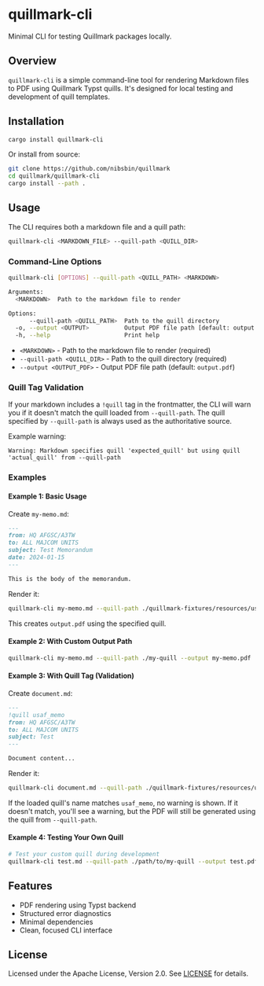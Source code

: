 # quillmark-cli

Minimal CLI for testing Quillmark packages locally.

## Overview

`quillmark-cli` is a simple command-line tool for rendering Markdown files to PDF using Quillmark Typst quills. It's designed for local testing and development of quill templates.

## Installation

```bash
cargo install quillmark-cli
```

Or install from source:

```bash
git clone https://github.com/nibsbin/quillmark
cd quillmark/quillmark-cli
cargo install --path .
```

## Usage

The CLI requires both a markdown file and a quill path:

```bash
quillmark-cli <MARKDOWN_FILE> --quill-path <QUILL_DIR>
```

### Command-Line Options

```bash
quillmark-cli [OPTIONS] --quill-path <QUILL_PATH> <MARKDOWN>

Arguments:
  <MARKDOWN>  Path to the markdown file to render

Options:
      --quill-path <QUILL_PATH>  Path to the quill directory
  -o, --output <OUTPUT>          Output PDF file path [default: output.pdf]
  -h, --help                     Print help
```

- `<MARKDOWN>` - Path to the markdown file to render (required)
- `--quill-path <QUILL_DIR>` - Path to the quill directory (required)
- `--output <OUTPUT_PDF>` - Output PDF file path (default: `output.pdf`)

### Quill Tag Validation

If your markdown includes a `!quill` tag in the frontmatter, the CLI will warn you if it doesn't match the quill loaded from `--quill-path`. The quill specified by `--quill-path` is always used as the authoritative source.

Example warning:
```
Warning: Markdown specifies quill 'expected_quill' but using quill 'actual_quill' from --quill-path
```

### Examples

#### Example 1: Basic Usage

Create `my-memo.md`:
```markdown
---
from: HQ AFGSC/A3TW
to: ALL MAJCOM UNITS
subject: Test Memorandum
date: 2024-01-15
---

This is the body of the memorandum.
```

Render it:
```bash
quillmark-cli my-memo.md --quill-path ./quillmark-fixtures/resources/usaf_memo
```

This creates `output.pdf` using the specified quill.

#### Example 2: With Custom Output Path

```bash
quillmark-cli my-memo.md --quill-path ./my-quill --output my-memo.pdf
```

#### Example 3: With Quill Tag (Validation)

Create `document.md`:
```markdown
---
!quill usaf_memo
from: HQ AFGSC/A3TW
to: ALL MAJCOM UNITS
subject: Test
---

Document content...
```

Render it:
```bash
quillmark-cli document.md --quill-path ./quillmark-fixtures/resources/usaf_memo
```

If the loaded quill's name matches `usaf_memo`, no warning is shown. If it doesn't match, you'll see a warning, but the PDF will still be generated using the quill from `--quill-path`.

#### Example 4: Testing Your Own Quill

```bash
# Test your custom quill during development
quillmark-cli test.md --quill-path ./path/to/my-quill --output test.pdf
```

## Features

- PDF rendering using Typst backend
- Structured error diagnostics
- Minimal dependencies
- Clean, focused CLI interface

## License

Licensed under the Apache License, Version 2.0. See [LICENSE](../LICENSE) for details.
